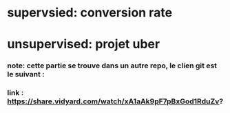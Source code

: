 
# supervsied: conversion rate

# unsupervised: projet uber
### note: cette partie se trouve dans un autre repo, le clien git est le suivant : 
### link : https://share.vidyard.com/watch/xA1aAk9pF7pBxGod1RduZv?
